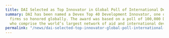 ```yaml
---
title: DAI Selected as Top Innovator in Global Poll of International Development Professionals
summary: DAI has been named a Devex Top 40 Development Innovator, one of only 10 consulting
  firms so honored globally. The award was based on a poll of 100,000 Devex members,
  who comprise the world’s largest network of aid and international development professionals.
permalink: "/news/dai-selected-top-innovator-global-poll-international-development"
---
```

